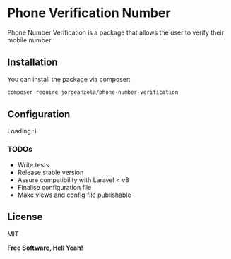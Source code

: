 # Phone Verification Number

Phone Number Verification is a package that allows the user to verify their mobile number

## Installation

You can install the package via composer:

```sh
composer require jorgeanzola/phone-number-verification
```

## Configuration

Loading :)

### TODOs

 - Write tests
 - Release stable version
 - Assure compatibility with Laravel < v8
 - Finalise configuration file
 - Make views and config file publishable

License
----

MIT

**Free Software, Hell Yeah!**
